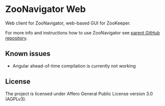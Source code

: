 ZooNavigator Web
================

Web client for ZooNavigator, web-based GUI for ZooKeeper.

For more info and instructions how to use ZooNavigator see [parent GitHub repository](https://github.com/elkozmon/zoonavigator).

Known issues
------------

* Angular ahead-of-time compilation is currently not working

License
-------

The project is licensed under Affero General Public License version 3.0 (AGPLv3).

